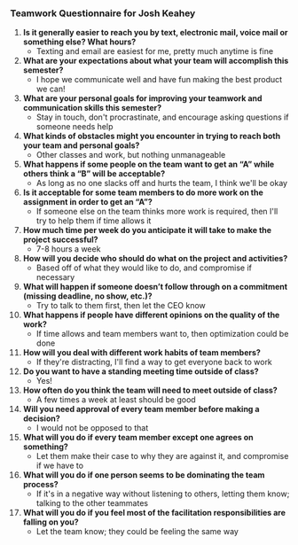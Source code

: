 ### Teamwork Questionnaire for Josh Keahey

1. __Is it generally easier to reach you by text, electronic mail, voice mail or something else?  What hours?__ 
   * Texting and email are easiest for me, pretty much anytime is fine
1. __What are your expectations about what your team will accomplish this semester?__ 
   * I hope we communicate well and have fun making the best product we can!
1. __What are your personal goals for improving your teamwork and communication skills this semester?__ 
   * Stay in touch, don't procrastinate, and encourage asking questions if someone needs help
1. __What kinds of obstacles might you encounter in trying to reach both your team and personal goals?__ 
   * Other classes and work, but nothing unmanageable
1. __What happens if some people on the team want to get an “A” while others think a “B” will be acceptable?__ 
   * As long as no one slacks off and hurts the team, I think we'll be okay
1. __Is it acceptable for some team members to do more work on the assignment in order to get an “A”?__ 
   * If someone else on the team thinks more work is required, then I'll try to help them if time allows it
1. __How much time per week do you anticipate it will take to make the project successful?__ 
   * 7-8 hours a week
1. __How will you decide who should do what on the project and activities?__ 
   * Based off of what they would like to do, and compromise if necessary
1. __What will happen if someone doesn’t follow through on a commitment (missing deadline, no show, etc.)?__ 
   * Try to talk to them first, then let the CEO know
1. __What happens if people have different opinions on the quality of the work?__ 
   * If time allows and team members want to, then optimization could be done
1. __How will you deal with different work habits of team members?__ 
   * If they're distracting, I'll find a way to get everyone back to work
1. __Do you want to have a standing meeting time outside of class?__ 
   * Yes!
1. __How often do you think the team will need to meet outside of class?__ 
   * A few times a week at least should be good
1. __Will you need approval of every team member before making a decision?__ 
   * I would not be opposed to that
1. __What will you do if every team member except one agrees on something?__ 
   * Let them make their case to why they are against it, and compromise if we have to
1. __What will you do if one person seems to be dominating the team process?__ 
   * If it's in a negative way without listening to others, letting them know; talking to the other teammates
1. __What will you do if you feel most of the facilitation responsibilities are falling on you?__ 
   * Let the team know; they could be feeling the same way
